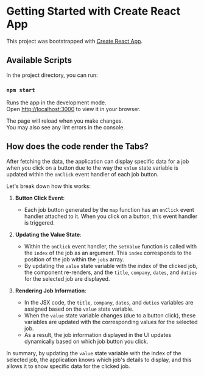 # Getting Started with Create React App

This project was bootstrapped with [Create React App](https://github.com/facebook/create-react-app).

## Available Scripts

In the project directory, you can run:

### `npm start`

Runs the app in the development mode.\
Open [http://localhost:3000](http://localhost:3000) to view it in your browser.

The page will reload when you make changes.\
You may also see any lint errors in the console.

## How does the code render the Tabs?

After fetching the data, the application can display specific data for a job when you click on a button due to the way the `value` state variable is updated within the `onClick` event handler of each job button.

Let's break down how this works:

1. **Button Click Event**:
   - Each job button generated by the `map` function has an `onClick` event handler attached to it. When you click on a button, this event handler is triggered.

2. **Updating the Value State**:
   - Within the `onClick` event handler, the `setValue` function is called with the `index` of the job as an argument. This `index` corresponds to the position of the job within the `jobs` array.
   - By updating the `value` state variable with the index of the clicked job, the component re-renders, and the `title`, `company`, `dates`, and `duties` for the selected job are displayed.

3. **Rendering Job Information**:
   - In the JSX code, the `title`, `company`, `dates`, and `duties` variables are assigned based on the `value` state variable.
   - When the `value` state variable changes (due to a button click), these variables are updated with the corresponding values for the selected job.
   - As a result, the job information displayed in the UI updates dynamically based on which job button you click.

In summary, by updating the `value` state variable with the index of the selected job, the application knows which job's details to display, and this allows it to show specific data for the clicked job.

